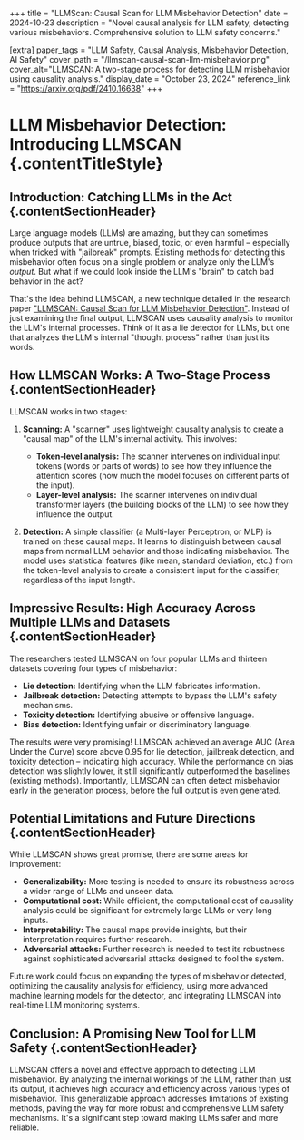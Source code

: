 +++
title = "LLMScan: Causal Scan for LLM Misbehavior Detection"
date = 2024-10-23
description = "Novel causal analysis for LLM safety, detecting various misbehaviors.  Comprehensive solution to LLM safety concerns."

[extra]
paper_tags = "LLM Safety, Causal Analysis, Misbehavior Detection, AI Safety"
cover_path = "/llmscan-causal-scan-llm-misbehavior.png"
cover_alt="LLMSCAN: A two-stage process for detecting LLM misbehavior using causality analysis."
display_date = "October 23, 2024"
reference_link = "https://arxiv.org/pdf/2410.16638"
+++

# LLM Misbehavior Detection: Introducing LLMSCAN {.contentTitleStyle}

## Introduction:  Catching LLMs in the Act {.contentSectionHeader}

Large language models (LLMs) are amazing, but they can sometimes produce outputs that are untrue, biased, toxic, or even harmful – especially when tricked with "jailbreak" prompts.  Existing methods for detecting this misbehavior often focus on a single problem or analyze only the LLM's *output*.  But what if we could look inside the LLM's "brain" to catch bad behavior in the act?

That's the idea behind LLMSCAN, a new technique detailed in the research paper ["LLMSCAN: Causal Scan for LLM Misbehavior Detection"](https://arxiv.org/abs/2410.16638).  Instead of just examining the final output, LLMSCAN uses causality analysis to monitor the LLM's internal processes.  Think of it as a lie detector for LLMs, but one that analyzes the LLM's internal "thought process" rather than just its words.

## How LLMSCAN Works: A Two-Stage Process {.contentSectionHeader}

LLMSCAN works in two stages:

1. **Scanning:** A "scanner" uses lightweight causality analysis to create a "causal map" of the LLM's internal activity. This involves:
    * **Token-level analysis:**  The scanner intervenes on individual input tokens (words or parts of words) to see how they influence the attention scores (how much the model focuses on different parts of the input).
    * **Layer-level analysis:** The scanner intervenes on individual transformer layers (the building blocks of the LLM) to see how they influence the output.

2. **Detection:** A simple classifier (a Multi-layer Perceptron, or MLP) is trained on these causal maps.  It learns to distinguish between causal maps from normal LLM behavior and those indicating misbehavior.  The model uses statistical features (like mean, standard deviation, etc.) from the token-level analysis to create a consistent input for the classifier, regardless of the input length.

## Impressive Results: High Accuracy Across Multiple LLMs and Datasets {.contentSectionHeader}

The researchers tested LLMSCAN on four popular LLMs and thirteen datasets covering four types of misbehavior:

* **Lie detection:** Identifying when the LLM fabricates information.
* **Jailbreak detection:** Detecting attempts to bypass the LLM's safety mechanisms.
* **Toxicity detection:** Identifying abusive or offensive language.
* **Bias detection:** Identifying unfair or discriminatory language.

The results were very promising! LLMSCAN achieved an average AUC (Area Under the Curve) score above 0.95 for lie detection, jailbreak detection, and toxicity detection – indicating high accuracy. While the performance on bias detection was slightly lower, it still significantly outperformed the baselines (existing methods).  Importantly, LLMSCAN can often detect misbehavior early in the generation process, before the full output is even generated.

##  Potential Limitations and Future Directions {.contentSectionHeader}

While LLMSCAN shows great promise, there are some areas for improvement:

* **Generalizability:** More testing is needed to ensure its robustness across a wider range of LLMs and unseen data.
* **Computational cost:** While efficient, the computational cost of causality analysis could be significant for extremely large LLMs or very long inputs.
* **Interpretability:** The causal maps provide insights, but their interpretation requires further research.
* **Adversarial attacks:**  Further research is needed to test its robustness against sophisticated adversarial attacks designed to fool the system.

Future work could focus on expanding the types of misbehavior detected, optimizing the causality analysis for efficiency, using more advanced machine learning models for the detector, and integrating LLMSCAN into real-time LLM monitoring systems.

## Conclusion: A Promising New Tool for LLM Safety {.contentSectionHeader}

LLMSCAN offers a novel and effective approach to detecting LLM misbehavior. By analyzing the internal workings of the LLM, rather than just its output, it achieves high accuracy and efficiency across various types of misbehavior.  This generalizable approach addresses limitations of existing methods, paving the way for more robust and comprehensive LLM safety mechanisms.  It's a significant step toward making LLMs safer and more reliable.



